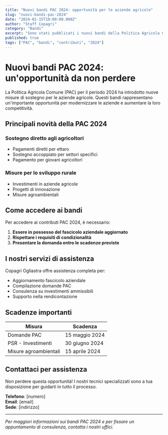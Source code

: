 ```yaml
---
title: "Nuovi bandi PAC 2024: opportunità per le aziende agricole"
slug: "nuovi-bandi-pac-2024"
date: "2024-01-15T10:00:00.000Z"
author: "Staff Copagri"
category: "Bandi"
excerpt: "Sono stati pubblicati i nuovi bandi della Politica Agricola Comune per il 2024. Scopri le opportunità per la tua azienda agricola e come accedere ai contributi."
published: true
tags: ["PAC", "bandi", "contributi", "2024"]
---
```


# Nuovi bandi PAC 2024: un'opportunità da non perdere

La Politica Agricola Comune (PAC) per il periodo 2024 ha introdotto nuove misure di sostegno per le aziende agricole. Questi bandi rappresentano un'importante opportunità per modernizzare le aziende e aumentare la loro competitività.

## Principali novità della PAC 2024

### Sostegno diretto agli agricoltori

- Pagamenti diretti per ettaro
- Sostegno accoppiato per settori specifici
- Pagamento per giovani agricoltori

### Misure per lo sviluppo rurale

- Investimenti in aziende agricole
- Progetti di innovazione
- Misure agroambientali

## Come accedere ai bandi

Per accedere ai contributi PAC 2024, è necessario:

1. **Essere in possesso del fascicolo aziendale aggiornato**
2. **Rispettare i requisiti di condizionalità**
3. **Presentare la domanda entro le scadenze previste**

## I nostri servizi di assistenza

Copagri Ogliastra offre assistenza completa per:

- Aggiornamento fascicolo aziendale
- Compilazione domande PAC
- Consulenza su investimenti ammissibili
- Supporto nella rendicontazione

## Scadenze importanti

| Misura                | Scadenza       |
| --------------------- | -------------- |
| Domande PAC           | 15 maggio 2024 |
| PSR - Investimenti    | 30 giugno 2024 |
| Misure agroambientali | 15 aprile 2024 |

## Contattaci per assistenza

Non perdere questa opportunità! I nostri tecnici specializzati sono a tua disposizione per guidarti in tutto il processo.

**Telefono**: [numero]  
**Email**: [email]  
**Sede**: [indirizzo]

---

_Per maggiori informazioni sui bandi PAC 2024 e per fissare un appuntamento di consulenza, contatta i nostri uffici._
